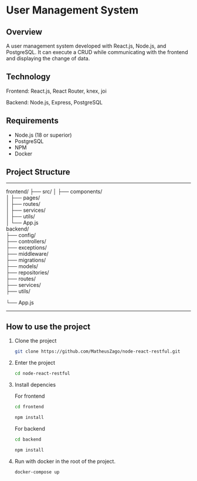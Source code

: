# User Management System

## Overview
A user management system developed with React.js, Node.js, and PostgreSQL. It can execute a CRUD while communicating with the frontend and displaying the change of data.

## Technology

Frontend: React.js, React Router, knex, joi

Backend: Node.js, Express, PostgreSQL

## Requirements
- Node.js (18 or superior)
- PostgreSQL
- NPM
- Docker

## Project Structure
---------
frontend/
  ├── src/
  │   ├── components/  
  │   ├── pages/      
  │   ├── routes/    
  │   ├── services/      
  │   ├── utils/    
  │   └── App.js    
backend/                  
  ├── config/  
  ├── controllers/      
  ├── exceptions/    
  ├── middleware/      
  ├── migrations/    
  ├── models/  
  ├── repositories/      
  ├── routes/    
  ├── services/      
  ├── utils/ 

  └── App.js         

---------

## How to use the project

1. Clone the project
   ```bash
   git clone https://github.com/MatheusZago/node-react-restful.git
   ```
2. Enter the project
     ```bash
     cd node-react-restful
    ```

3. Install depencies

    For frontend
     ```bash
     cd frontend
     ```

     ```bash
   npm install
   ```

    For backend
    ```bash
    cd backend
    ```

     ```bash
   npm install
   ```

4. Run with docker in the root of the project.
   ```bash
   docker-compose up
   ```
